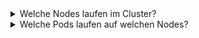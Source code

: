 <details><summary>Welche Nodes laufen im Cluster?</summary>

```plain
kubectl get nodes
```

</details>

<details><summary>Welche Pods laufen auf welchen Nodes?</summary>

```plain
kubectl get pods -o wide -A
```

</details>
